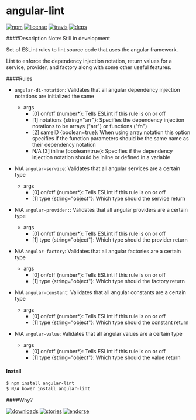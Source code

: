 angular-lint
===========
[![npm](http://img.shields.io/npm/v/angular-lint.svg)](https://www.npmjs.org/package/angular-lint)
[![license](http://img.shields.io/badge/license-MIT-blue.svg)](https://github.com/Nate-Wilkins/angular-lint/blob/master/LICENSE-MIT)
[![travis](https://travis-ci.org/Nate-Wilkins/angular-lint.png)](https://travis-ci.org/Nate-Wilkins/angular-lint)
[![deps](https://david-dm.org/nate-wilkins/angular-lint.png)](https://david-dm.org/nate-wilkins/angular-lint)

####Description
Note: Still in development

Set of ESLint rules to lint source code that uses the angular framework.

Lint to enforce the dependency injection notation, return values for a service, provider, and factory along with some other useful features.

####Rules
- `angular-di-notation`: Validates that all angular dependency injection notations are initialized the same
	- args
		- [0] on/off {number*}: Tells ESLint if this rule is on or off
		- [1] notations {string="arr"}: Specifies the dependency injection notations to be arrays ("arr") or functions ("fn")
		- [2] sameID {boolean=true}: When using array notation this option specifies if the function parameters should be the same name as their dependency notation
		- N/A [3] inline {boolean=true}: Specifies if the dependency injection notation should be inline or defined in a variable

- N/A `angular-service`: Validates that all angular services are a certain type
	- args
		- [0] on/off {number*}: Tells ESLint if this rule is on or off
		- [1] type {string="object"}: Which type should the service return

- N/A `angular-provider:`: Validates that all angular providers are a certain type
	- args
		- [0] on/off {number*}: Tells ESLint if this rule is on or off
		- [1] type {string="object"}: Which type should the provider return

- N/A `angular-factory`: Validates that all angular factories are a certain type
	- args
		- [0] on/off {number*}: Tells ESLint if this rule is on or off
		- [1] type {string="object"}: Which type should the factory return

- N/A `angular-constant`: Validates that all angular constants are a certain type
	- args
		- [0] on/off {number*}: Tells ESLint if this rule is on or off
		- [1] type {string="object"}: Which type should the constant return

- N/A `angular-value`: Validates that all angular values are a certain type
	- args
		- [0] on/off {number*}: Tells ESLint if this rule is on or off
		- [1] type {string="object"}: Which type should the value return

#### Install

```bash
$ npm install angular-lint
$ N/A bower install angular-lint
```

####Why?

[![downloads](http://img.shields.io/npm/dm/angular-lint.svg)](https://www.npmjs.org/package/angular-lint)
[![stories](https://badge.waffle.io/Nate-Wilkins/angular-lint.png)](http://waffle.io/nate-wilkins/angular-lint)
[![endorse](https://api.coderwall.com/Nate-Wilkins/endorsecount.png)](https://coderwall.com/Nate-Wilkins)
